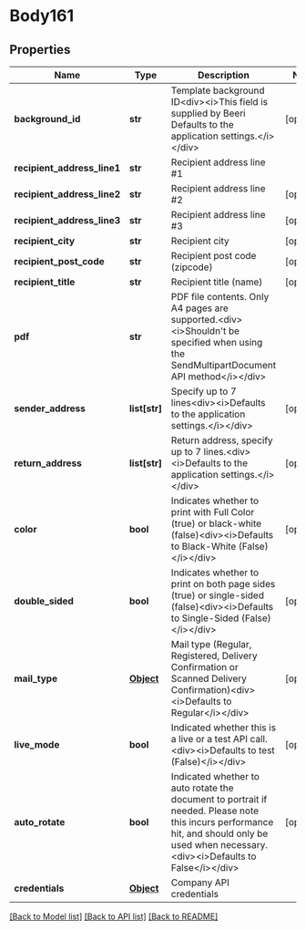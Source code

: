 # Body161

## Properties
Name | Type | Description | Notes
------------ | ------------- | ------------- | -------------
**background_id** | **str** | Template background ID&lt;div&gt;&lt;i&gt;This field is supplied by Beeri  Defaults to the application settings.&lt;/i&gt;&lt;/div&gt; | [optional] 
**recipient_address_line1** | **str** | Recipient address line #1 | 
**recipient_address_line2** | **str** | Recipient address line #2 | [optional] 
**recipient_address_line3** | **str** | Recipient address line #3 | [optional] 
**recipient_city** | **str** | Recipient city | [optional] 
**recipient_post_code** | **str** | Recipient post code (zipcode) | [optional] 
**recipient_title** | **str** | Recipient title (name) | [optional] 
**pdf** | **str** | PDF file contents. Only A4 pages are supported.&lt;div&gt;&lt;i&gt;Shouldn&#x27;t be specified when using the SendMultipartDocument API method&lt;/i&gt;&lt;/div&gt; | 
**sender_address** | **list[str]** | Specify up to 7 lines&lt;div&gt;&lt;i&gt;Defaults to the application settings.&lt;/i&gt;&lt;/div&gt; | [optional] 
**return_address** | **list[str]** | Return address, specify up to 7 lines.&lt;div&gt;&lt;i&gt;Defaults to the application settings.&lt;/i&gt;&lt;/div&gt; | [optional] 
**color** | **bool** | Indicates whether to print with Full Color (true) or black-white (false)&lt;div&gt;&lt;i&gt;Defaults to Black-White (False)&lt;/i&gt;&lt;/div&gt; | [optional] 
**double_sided** | **bool** | Indicates whether to print on both page sides (true) or single-sided (false)&lt;div&gt;&lt;i&gt;Defaults to Single-Sided (False)&lt;/i&gt;&lt;/div&gt; | [optional] 
**mail_type** | [**Object**](Object.md) | Mail type (Regular, Registered, Delivery Confirmation or Scanned Delivery Confirmation)&lt;div&gt;&lt;i&gt;Defaults to Regular&lt;/i&gt;&lt;/div&gt; | [optional] 
**live_mode** | **bool** | Indicated whether this is a live or a test API call.&lt;div&gt;&lt;i&gt;Defaults to test (False)&lt;/i&gt;&lt;/div&gt; | [optional] 
**auto_rotate** | **bool** | Indicated whether to auto rotate the document to portrait if needed.  Please note this incurs performance hit, and should only be used when necessary.&lt;div&gt;&lt;i&gt;Defaults to False&lt;/i&gt;&lt;/div&gt; | [optional] 
**credentials** | [**Object**](Object.md) | Company API credentials | 

[[Back to Model list]](../README.md#documentation-for-models) [[Back to API list]](../README.md#documentation-for-api-endpoints) [[Back to README]](../README.md)

